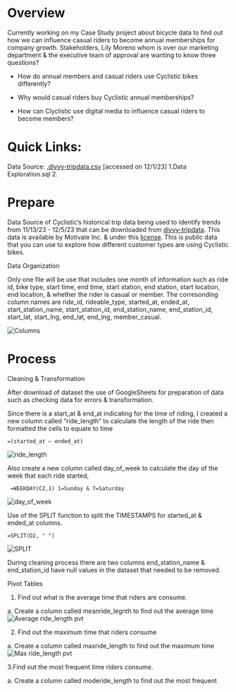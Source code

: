 # Overview

Currently working on my Case Study project about bicycle data to find out how we can influence casual riders to become annual memberships for company growth. Stakeholders, Lily Moreno whom is over our marketing department & the executive team of approval are  wanting to know three questions?
- How do annual members and casual riders use Cyclistic bikes differently? 

- Why would casual riders buy Cyclistic annual memberships? 

- How can Clyclistic use digital media to influence casual riders to become members?

# Quick Links: 
Data Source: [.divvy-tripdata.csv](https://github.com/Rae12/bicycle_data-/files/13971348/default.tripdata.csv) [accessed on 12/1/23]
1.Data Exploration.sql
2.
# Prepare 

Data Source of Cyclistic’s historical trip data being used to identify trends from 11/13/23 - 12/5/23 that can be downloaded from [divvy-tripdata](https://github.com/Rae12/bicycle_data-/files/13971348/default.tripdata.csv). This data is available by Motivate Inc. & under this [license](https://www.divvybikes.com/data-license-agreement). This is public data that you can use to explore how different customer types are using Cyclistic bikes.  

Data Organization 

Only one file will be use that includes one month of information such as ride id, bike type, start time, end time, start station, end station, start location, end location, & whether the rider is casual or member. The corresonding column names are ride_id, rideable_type, started_at, ended_at, start_station_name, start_station_id, end_station_name, end_station_id, start_lat, start_lng, end_lat, end_lng, member_casual. 

![Columns](https://github.com/Rae12/bicycle_data-/assets/43325274/5d74a3d4-8979-4916-8d27-01334935f8f2)

# Process 

Cleaning & Transformation 

After download of dataset the use of GoogleSheets for preparation of data such as checking data for errors & transformation. 

Since there is a start_at & end_at indicating for the time of riding, I created a new column called “ride_length” to calculate the length of the ride then formatted the cells to equate to time

    =(started_at – ended_at)

![ride_length](https://github.com/Rae12/bicycle_data-/assets/43325274/ed0d6143-50a5-4f7f-8849-6bed9d0abbd1)

Also create a new column called day_of_week to calculate the day of the week that each ride started, 

     =WEEKDAY(C2,1) 1=Sunday & 7=Saturday

![day_of_week](https://github.com/Rae12/bicycle_data-/assets/43325274/b79490f7-d6a0-4de8-a5ff-06611a047ac1)

Use of the SPLIT function to split the TIMESTAMPS for started_at & ended_at columns.

    =SPLIT(D2, " ")
    
![SPLIT](https://github.com/Rae12/bicycle_data-/assets/43325274/5e561963-3f3a-4a73-935e-342441dc494b)

During cleaning process there are two columns end_station_name & end_station_id have null values in the dataset that needed to be removed. 

Pivot Tables

 1. Find out what is the average time that riders are consume. 

  a. Create a column called meanride_legnth to find out the average time 
![Average ride_length pvt](https://github.com/Rae12/bicycle_data-/assets/43325274/21fc1909-63ed-441e-b21d-4bcbd9572721)


 2. Find out the maximum time that riders consume
    
   a. Create a column called maxride_length to find out the maximum time 
![Max ride_length pvt](https://github.com/Rae12/bicycle_data-/assets/43325274/94c038b9-a07a-40dc-bd82-40bf15a4d08d)

 3.Find out the most frequent time riders consume. 

   a. Create a column called moderide_length to find out the most frequent 
  


  
